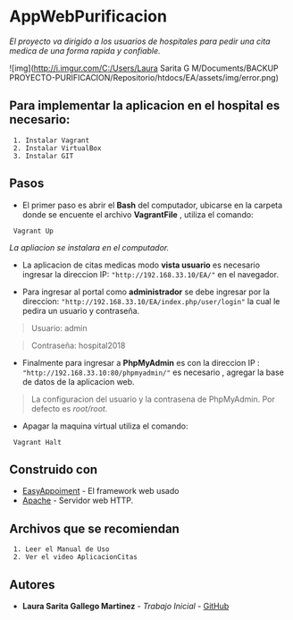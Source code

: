 # AppWebPurificacion

_El proyecto va dirigido a los usuarios de hospitales para pedir una cita medica de una forma rapida y confiable._



![img](http://i.imgur.com/C:/Users/Laura Sarita G M/Documents/BACKUP PROYECTO-PURIFICACION/Repositorio/htdocs/EA/assets/img/error.png)



## Para implementar la aplicacion en el hospital es necesario:


```
 1. Instalar Vagrant 
 2. Instalar VirtualBox
 3. Instalar GIT
```

## Pasos

* El primer paso es abrir el **Bash** del computador, ubicarse en la carpeta donde se encuente el archivo **VagrantFile** , utiliza el comando: 

```
 Vagrant Up
```

_La apliacion se instalara en el computador._

* La aplicacion de citas medicas modo **vista usuario** es necesario ingresar la direccion IP: `"http://192.168.33.10/EA/"` en el navegador.

* Para ingresar al portal como  **administrador** se debe ingresar por la direccion: `"http://192.168.33.10/EA/index.php/user/login"`   la cual le pedira un usuario y contraseña. 

> Usuario: admin 

> Contraseña: hospital2018

* Finalmente para ingresar a **PhpMyAdmin** es con la direccion IP : `"http://192.168.33.10:80/phpmyadmin/"` es necesario , agregar la base de datos de la aplicacion web. 

> La configuracion del usuario y la contrasena de PhpMyAdmin. Por defecto es *root/root.*


* Apagar la maquina virtual utiliza el comando:

```
 Vagrant Halt
```


## Construido con


* [EasyAppoiment](http://easyappointments.org) - El framework web usado
* [Apache](http://httpd.apache.org) - Servidor web HTTP.



## Archivos que se recomiendan


```
 1. Leer el Manual de Uso
 2. Ver el video AplicacionCitas
```


## Autores


* **Laura Sarita Gallego Martinez** - *Trabajo Inicial* - [GitHub](https://github.com/LauraSarita)









